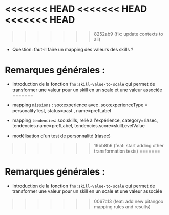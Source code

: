 
<<<<<<< HEAD
<<<<<<< HEAD
<<<<<<< HEAD
=======
>>>>>>> 8252ab9 (fix: update contexts to all)
* Question: faut-il faire un mapping des valeurs des skills ? 

# Remarques générales :

* Introduction de la fonction `fno:skill-value-to-scale` qui permet de transformer une valeur pour un skill en un scale et une valeur associée
=======
* mapping `missions` : soo:experience avec .soo:experienceType = personalityTest, status=past , name=prefLabel 

* mapping `tendencies`: soo:skills, relié à l'expérience, category=riasec, tendencies.name=prefLabel, tendencies.score=skillLevelValue


* modélisation d'un test de personnalité (riasec)
>>>>>>> 19bb8b6 (feat: start adding other transformation tests)
=======
# Remarques générales :

* Introduction de la fonction `fno:skill-value-to-scale` qui permet de transformer une valeur pour un skill en un scale et une valeur associée
>>>>>>> 0067c13 (feat: add new pitangoo mapping rules and results)
